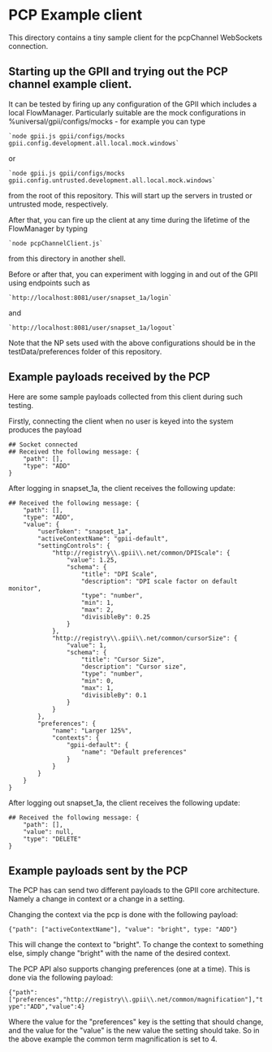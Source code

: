 # PCP Example client

This directory contains a tiny sample client for the pcpChannel WebSockets connection.

## Starting up the GPII and trying out the PCP channel example client.

It can be tested by firing up any configuration of the GPII which includes a local FlowManager. Particularly
suitable are the mock configurations in %universal/gpii/configs/mocks - for example you can type

    `node gpii.js gpii/configs/mocks gpii.config.development.all.local.mock.windows`

or

    `node gpii.js gpii/configs/mocks gpii.config.untrusted.development.all.local.mock.windows`

from the root of this repository. This will start up the servers in trusted or untrusted mode, respectively.

After that, you can fire up the client at any time during the lifetime of the FlowManager by typing

    `node pcpChannelClient.js`

from this directory in another shell.

Before or after that, you can experiment with logging in and out of the GPII using endpoints such as

    `http://localhost:8081/user/snapset_1a/login`

and

    `http://localhost:8081/user/snapset_1a/logout`

Note that the NP sets used with the above configurations should be in the testData/preferences folder of this repository.

## Example payloads received by the PCP

Here are some sample payloads collected from this client during such testing.

Firstly, connecting the client when no user is keyed into the system produces the payload

```
## Socket connected
## Received the following message: {
    "path": [],
    "type": "ADD"
}
```

After logging in snapset_1a, the client receives the following update:

```
## Received the following message: {
    "path": [],
    "type": "ADD",
    "value": {
        "userToken": "snapset_1a",
        "activeContextName": "gpii-default",
        "settingControls": {
            "http://registry\\.gpii\\.net/common/DPIScale": {
                "value": 1.25,
                "schema": {
                    "title": "DPI Scale",
                    "description": "DPI scale factor on default monitor",
                    "type": "number",
                    "min": 1,
                    "max": 2,
                    "divisibleBy": 0.25
                }
            },
            "http://registry\\.gpii\\.net/common/cursorSize": {
                "value": 1,
                "schema": {
                    "title": "Cursor Size",
                    "description": "Cursor size",
                    "type": "number",
                    "min": 0,
                    "max": 1,
                    "divisibleBy": 0.1
                }
            }
        },
        "preferences": {
            "name": "Larger 125%",
            "contexts": {
                "gpii-default": {
                    "name": "Default preferences"
                }
            }
        }
    }
}
```

After logging out snapset_1a, the client receives the following update:

```
## Received the following message: {
    "path": [],
    "value": null,
    "type": "DELETE"
}
```

## Example payloads sent by the PCP

The PCP has can send two different payloads to the GPII core architecture. Namely a change in context or a change in a setting.

Changing the context via the pcp is done with the following payload:

`{"path": ["activeContextName"], "value": "bright", type: "ADD"}`

This will change the context to "bright". To change the context to something else, simply change "bright" with the name of the desired context.

The PCP API also supports changing preferences (one at a time). This is done via the following payload:

`{"path":["preferences","http://registry\\.gpii\\.net/common/magnification"],"type":"ADD","value":4}`

Where the value for the "preferences" key is the setting that should change, and the value for the "value" is the new value the setting should take. So in the above example
the common term magnification is set to 4.
